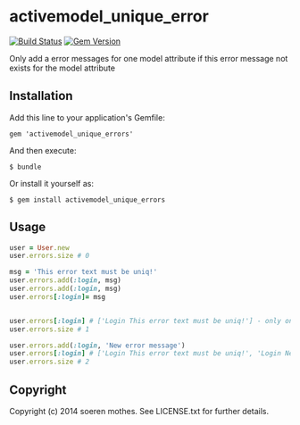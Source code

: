 # activemodel_unique_error

[![Build Status](https://travis-ci.org/soemo/activemodel_unique_errors.svg?branch=master)](https://travis-ci.org/soemo/activemodel_unique_errors)
[![Gem Version](https://badge.fury.io/rb/activemodel_unique_errors.svg)](http://badge.fury.io/rb/activemodel_unique_errors)

Only add a error messages for one model attribute if this error message not exists for the model attribute

## Installation

Add this line to your application's Gemfile:

    gem 'activemodel_unique_errors'

And then execute:

    $ bundle

Or install it yourself as:

    $ gem install activemodel_unique_errors

## Usage
```ruby
user = User.new
user.errors.size # 0

msg = 'This error text must be uniq!'
user.errors.add(:login, msg)
user.errors.add(:login, msg)
user.errors[:login]= msg


user.errors[:login] # ['Login This error text must be uniq!'] - only one unique error for this attribute and message 
user.errors.size # 1

user.errors.add(:login, 'New error message')
user.errors[:login] # ['Login This error text must be uniq!', 'Login New error message'] 
user.errors.size # 2
```

## Copyright

Copyright (c) 2014 soeren mothes. See LICENSE.txt for
further details.
